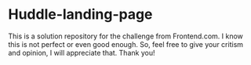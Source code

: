 # Huddle-landing-page
This is a solution repository for the challenge from Frontend.com. I know this is not perfect or even good enough. So, feel free to give your critism and opinion, I will appreciate that. Thank you!
